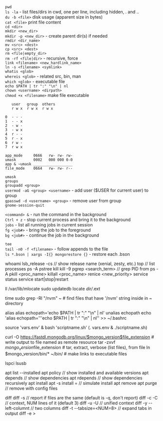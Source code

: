 `pwd`<br>
`ls -la` - list files/dirs in cwd, one per line, including hidden, . and ..<br>
`du -b <file>` disk usage (apparent size in bytes)<br>
`cat <file>` print file content<br>
`cd <dir>`<br>
`mkdir <new_dir>`<br>
`mkdir -p <new_dir>` - create parent dir(s) if needed<br>
`rmdir <dir_name>`<br>
`mv <src> <dest>`<br>
`cp <src> <dest>`<br>
`rm <file|empty_dir>`<br>
`rm -rf <file|dir>` - recursive, force<br>
`link <filename> <new_hardlink_name>`<br>
`ln -s <filename> <symlink>`<br>
`whatis <glob>`<br>
`whereis <glob>` - related src, bin, man<br>
`which <glob>` - executable file<br>
`echo $PATH | tr ":" "\n" | nl`<br>
`chown <username> <dirpath>`<br>
`chmod +x <filename>` make file executable<br>
```
   user   group  others
   r w x  r w x  r w x

0  - - -
1  - - x
2  - w -
3  - w x
4  r - -
5  r - x
6  r w -
7  r w x

app_mode     0666   rw- rw- rw-
umask        0002   000 000 0-0
app & ~umask __________________
file_mode    0664   rw- rw- r-- 
```

`umask`<br>
`groups`<br>
`groupadd <group>`<br>
`usermod -aG <group> <username>` - add user ($USER for current user) to group<br>
`gpasswd -d <username> <group>` - remove user from group<br>
`gnome-session-quit`<br>

`<command> &` - run the command in the background<br>
`Ctrl + z` - stop current process and bring it to the background<br>
`jobs` - list all running jobs in current session<br>
`fg <job#>` - bring the job to the foreground<br>
`bg <job#>` - continue the job in the background<br>

`tee`<br>
`tail -n0 -f <filename>` - follow appends to the file<br>
`ls *.bson | xargs -I{} mongorestore {}` - restore each .bson

whoami
lsb_release -cs // show release name (xenial, zesty, etc.)
top // list processes
ps -A
pstree
kill <PID>
kill -9 <PID>
pgrep <search_term> // grep PID from ps -A
pkill <proc_name>
killall <proc_name>
renice <new_priority> <PID>
service <service-name> status
service <service-name> start|stop|restart
   
ll /var/lib/mlocate
sudo updatedb
locate *dir/*.ext

time sudo grep -Rl "/nvm" ~ # find files that have '/nvm' string inside in ~ directory

alias
alias echopath='echo $PATH | tr ":" "\n" | nl'
unalias echopath
echo 'alias echopath='\''echo $PATH | tr ":" "\n" | nl'\' >> ~/.bashrc

source 'vars.env' & bash 'scriptname.sh'
(. vars.env & ./scriptname.sh)

curl -O https://fastdl.mongodb.org/linux/$mongo_version$file_extension # write output to file named as remote resource
tar -zxvf $mongo_version$file_extension # tar, extract, verbose (list files), from file
ln $mongo_version/bin/* ~/bin/ # make links to executable files

lspci
lsusb

apt list --installed
apt policy <package> // show installed and available versions
apt depends <package> // show dependencies
apt rdepends <package> // show dependencies recursively
apt install <package>
apt -s install <package>=<version> // simulate install
apt remove <package>
apt purge <package> // remove with config files

diff <file1> <file2>
diff -s // report if files are the same (default is -q, don't report)
diff -c -C <NUM> // context, NUM lines of it (default 3)
diff -u -U <NUM> // unified context
diff -y --left-columnt // two columns
diff -t --tabsize=<NUM=8> // expand tabs in output
diff -e > <script> | echo w>> <script> // make script for ed/ex
ex - <file1> < <script> // apply script to file

cmp <file1> <file2>
cmp -l // verbose, to EOF
cmp -b // print byte as ASCII
cmp -i, --ignore-initial=<SKIP12>:<SKIP2>// skip first bytes (kB=1000, K=1024, MB, M...)
